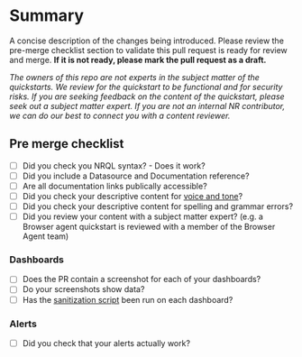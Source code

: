 # Summary

A concise description of the changes being introduced. Please review the pre-merge checklist section to validate this pull request is ready for review and merge. **If it is not ready, please mark the pull request as a draft.**

_The owners of this repo are not experts in the subject matter of the quickstarts. We review for the quickstart to be functional and for security risks. If you are seeking feedback on the content of the quickstart, please seek out a subject matter expert. If you are not an internal NR contributor, we can do our best to connect you with a content reviewer._

<!-- DON'T DELETE THIS SECTION BELOW IF SUBMITTING A NEW QUICKSTART -->

## Pre merge checklist

<!-- THIS CHECKLIST MUST BE FULLY COMPLETE OR YOUR PR WILL NOT BE MERGED -->

- [ ] Did you check you NRQL syntax? - Does it work?
- [ ] Did you include a Datasource and Documentation reference?
- [ ] Are all documentation links publically accessible?
- [ ] Did you check your descriptive content for [voice and tone](https://docs.newrelic.com/docs/style-guide/writing-strategies/voice-strategies-docs-sound-new-relic/)?
- [ ] Did you check your descriptive content for spelling and grammar errors?
- [ ] Did you review your content with a subject matter expert? (e.g. a Browser agent quickstart is reviewed with a member of the Browser Agent team)

### Dashboards

- [ ] Does the PR contain a screenshot for each of your dashboards?
- [ ] Do your screenshots show data?
- [ ] Has the [sanitization script](https://github.com/newrelic/newrelic-quickstarts/blob/main/CONTRIBUTING.md#dashboards) been run on each dashboard?

### Alerts

- [ ] Did you check that your alerts actually work?
